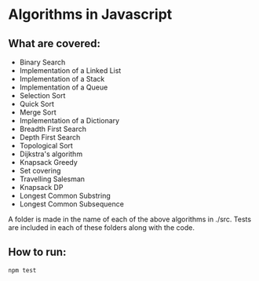 # Algorithms in Javascript

## What are covered:

- Binary Search
- Implementation of a Linked List
- Implementation of a Stack
- Implementation of a Queue
- Selection Sort
- Quick Sort
- Merge Sort
- Implementation of a Dictionary
- Breadth First Search
- Depth First Search
- Topological Sort
- Dijkstra's algorithm
- Knapsack Greedy
- Set covering
- Travelling Salesman
- Knapsack DP
- Longest Common Substring
- Longest Common Subsequence

A folder is made in the name of each of the above algorithms in ./src.
Tests are included in each of these folders along with the code.

## How to run:

`npm test`
